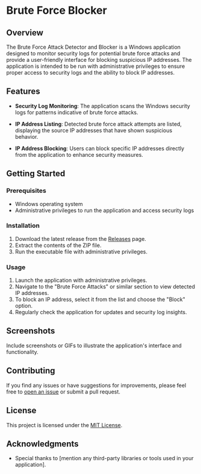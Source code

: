 # Brute Force Blocker

## Overview

The Brute Force Attack Detector and Blocker is a Windows application designed to monitor security logs for potential brute force attacks and provide a user-friendly interface for blocking suspicious IP addresses. The application is intended to be run with administrative privileges to ensure proper access to security logs and the ability to block IP addresses.

## Features

- **Security Log Monitoring**: The application scans the Windows security logs for patterns indicative of brute force attacks.
  
- **IP Address Listing**: Detected brute force attack attempts are listed, displaying the source IP addresses that have shown suspicious behavior.

- **IP Address Blocking**: Users can block specific IP addresses directly from the application to enhance security measures.

## Getting Started

### Prerequisites

- Windows operating system
- Administrative privileges to run the application and access security logs

### Installation

1. Download the latest release from the [Releases](https://github.com/yourusername/your-repo/releases) page.
2. Extract the contents of the ZIP file.
3. Run the executable file with administrative privileges.

### Usage

1. Launch the application with administrative privileges.
2. Navigate to the "Brute Force Attacks" or similar section to view detected IP addresses.
3. To block an IP address, select it from the list and choose the "Block" option.
4. Regularly check the application for updates and security log insights.

## Screenshots

Include screenshots or GIFs to illustrate the application's interface and functionality.

## Contributing

If you find any issues or have suggestions for improvements, please feel free to [open an issue](https://github.com/yourusername/your-repo/issues) or submit a pull request.

## License

This project is licensed under the [MIT License](LICENSE.md).

## Acknowledgments

- Special thanks to [mention any third-party libraries or tools used in your application].

